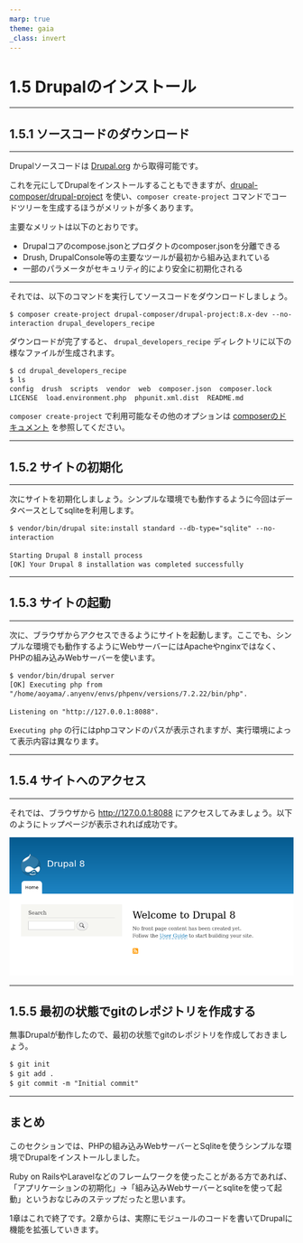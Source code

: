 ```yaml
---
marp: true
theme: gaia
_class: invert
---
```


<!-- _class: lead -->
# 1.5 Drupalのインストール

---

<!-- _class: lead -->
## 1.5.1 ソースコードのダウンロード

---

Drupalソースコードは [Drupal.org](https://www.drupal.org/download) から取得可能です。

これを元にしてDrupalをインストールすることもできますが、[drupal-composer/drupal-project](https://github.com/drupal-composer/drupal-project) を使い、`composer create-project` コマンドでコードツリーを生成するほうがメリットが多くあります。

主要なメリットは以下のとおりです。

- Drupalコアのcompose.jsonとプロダクトのcomposer.jsonを分離できる
- Drush, DrupalConsole等の主要なツールが最初から組み込まれている
- 一部のパラメータがセキュリティ的により安全に初期化される

---

それでは、以下のコマンドを実行してソースコードをダウンロードしましょう。

```
$ composer create-project drupal-composer/drupal-project:8.x-dev --no-interaction drupal_developers_recipe
```

ダウンロードが完了すると、 `drupal_developers_recipe` ディレクトリに以下の様なファイルが生成されます。

```
$ cd drupal_developers_recipe
$ ls
config  drush  scripts  vendor  web  composer.json  composer.lock  LICENSE  load.environment.php  phpunit.xml.dist  README.md
```

`composer create-project` で利用可能なその他のオプションは [composerのドキュメント](https://getcomposer.org/doc/03-cli.md#create-project) を参照してください。

---

<!-- _class: lead -->
## 1.5.2 サイトの初期化

---

次にサイトを初期化しましょう。シンプルな環境でも動作するように今回はデータベースとしてsqliteを利用します。

```
$ vendor/bin/drupal site:install standard --db-type="sqlite" --no-interaction

Starting Drupal 8 install process
[OK] Your Drupal 8 installation was completed successfully
```

---

<!-- _class: lead -->
## 1.5.3 サイトの起動

---

次に、ブラウザからアクセスできるようにサイトを起動します。ここでも、シンプルな環境でも動作するようにWebサーバーにはApacheやnginxではなく、PHPの組み込みWebサーバーを使います。

```
$ vendor/bin/drupal server
[OK] Executing php from "/home/aoyama/.anyenv/envs/phpenv/versions/7.2.22/bin/php".

Listening on "http://127.0.0.1:8088".
```

`Executing php` の行にはphpコマンドのパスが表示されますが、実行環境によって表示内容は異なります。

---

<!-- _class: lead -->
## 1.5.4 サイトへのアクセス

---

それでは、ブラウザから http://127.0.0.1:8088 にアクセスしてみましょう。以下のようにトップページが表示されれば成功です。

![welcome Drupal8](../assets/01_about_drupal/welcome_to_drupal.png)

---

<!-- _class: lead -->
## 1.5.5 最初の状態でgitのレポジトリを作成する

無事Drupalが動作したので、最初の状態でgitのレポジトリを作成しておきましょう。

```txt
$ git init
$ git add .
$ git commit -m "Initial commit"
```

---

## まとめ

このセクションでは、PHPの組み込みWebサーバーとSqliteを使うシンプルな環境でDrupalをインストールしました。

Ruby on RailsやLaravelなどのフレームワークを使ったことがある方であれば、「アプリケーションの初期化」→「組み込みWebサーバーとsqliteを使って起動」というおなじみのステップだったと思います。

1章はこれで終了です。2章からは、実際にモジュールのコードを書いてDrupalに機能を拡張していきます。
